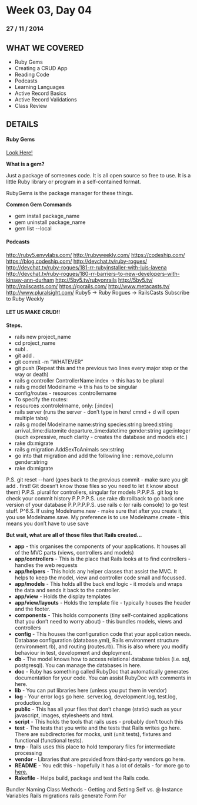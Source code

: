 Week 03, Day 04
===============
### 27 / 11 / 2014

WHAT WE COVERED
---------------

- Ruby Gems
- Creating a CRUD App
- Reading Code
- Podcasts
- Learning Languages
- Active Record Basics
- Active Record Validations
- Class Review

DETAILS
-------

#### Ruby Gems

[Look Here!](http://guides.rubygems.org/rubygems-basics/)

**What is a gem?**

Just a package of someones code.  It is all open source so free to use.  It is a little Ruby library or program in a self-contained format.

RubyGems is the package manager for these things.

**Common Gem Commands**

- gem install package_name
- gem uninstall package_name
- gem list --local

#### Podcasts

http://ruby5.envylabs.com/
http://rubyweekly.com/
https://codeship.com/
https://blog.codeship.com/
http://devchat.tv/ruby-rogues/
http://devchat.tv/ruby-rogues/181-rr-rubyinstaller-with-luis-lavena
http://devchat.tv/ruby-rogues/180-rr-barriers-to-new-developers-with-kinsey-ann-durham
http://5by5.tv/rubyonrails
http://5by5.tv/
http://railscasts.com/
https://gorails.com/
http://www.metacasts.tv/
http://www.pluralsight.com/
Ruby5 -> Ruby Rogues -> RailsCasts
Subscribe to Ruby Weekly


#### LET US MAKE CRUD!!

**Steps.**

- rails new project_name
- cd project_name
- subl .
- git add .
- git commit -m “WHATEVER”
- git push (Repeat this and the previous two lines every major step or the way or death)
- rails g controller ControllerName index    -> this has to be plural
- rails g model Modelname    -> this has to be singular
- config/routes - resources :controllername
- 	To specify the routes:
- 	resources :controlelrname, only: [:index]
- rails server  (runs the server - don’t type in here!  cmnd + d will open multiple tabs)
- rails g model Modelname name:string species:string breed:string arrival_time:diatomite departure_time:datetime gender:string age:integer      (such expressive, much clarity - creates the database and models etc.)
- rake db:migrate
- rails g migration AddSexToAnimals sex:string
- go into that migration and add the following line : remove_column gender:string
- rake db:migrate


P.S. git reset --hard (goes back to the previous commit - make sure you git add . first!  Git doesn’t know those files so you need to let it know about them)
P.P.S. plural for controllers, singular for models
P.P.P.S. git log to check your commit history
P.P.P.P.S. use rake db:rollback to go back one version of your database
P.P.P.P.P.S. use rails c (or rails console) to go test stuff.
P^6.S. If using Modelname.new - make sure that after you create it, you use Modelname.save.  My preference is to use Modelname.create - this means you don’t have to use save


**But wait, what are all of those files that Rails created...**

- **app** - this organises the components of your applications.  It houses all of the MVC parts (views, controllers and models)
- **app/controllers** - This is the place that Rails looks at to find controllers - handles the web requests
- **app/helpers** - This holds any helper classes that assist the MVC.  It helps to keep the model, view and controller code small and focussed.
- **app/models** - This holds all the back end logic - it models and wraps the data and sends it back to the controller.
- **app/view** - Holds the display templates
- **app/view/layouts** - Holds the template file - typically houses the header and the footer.
- **components** - This holds components (tiny self-contained applications that you don’t need to worry about) - this bundles models, views and controllers
- **config** - This houses the configuration code that your application needs.  Database configuration (database.yml), Rails environment structure (environment.rb), and routing (routes.rb).  This is also where you modify behaviour in test, development and deployment.
- **db** - The model knows how to access relational database tables (i.e. sql, postgresql).  You can manage the databases in here.
- **doc** - Ruby has something called RubyDoc that automatically generates documentation for your code.  You can assist RubyDoc with comments in here.
- **lib** - You can put libraries here (unless you put them in vendor)
- **log** - Your error logs go here.  server.log, development.log, test.log, production.log
- **public** - This has all your files that don’t change (static) such as your javascript, images, stylesheets and html.  
- **script** - This holds the tools that rails uses - probably don’t touch this
- **test** - The tests that you write and the tests that Rails writes go here.  There are subdirectories for mocks, unit (unit tests), fixtures and functional (functional tests).
- **tmp** - Rails uses this place to hold temporary files for intermediate processing
- **vendor** - Libraries that are provided from third-party vendors go here.
- **README** - You edit this - hopefully it has a lot of details - for more go to [here.]()
- **Rakefile** - Helps build, package and test the Rails code. 


Bundler
Naming
Class Methods
	- Getting and Setting
Self vs. @
Instance Variables
Rails migrations
rails generate
Form For









